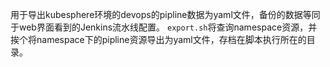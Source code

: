 用于导出kubesphere环境的devops的pipline数据为yaml文件，备份的数据等同于web界面看到的Jenkins流水线配置。 
`export.sh`将查询namespace资源，并挨个将namespace下的pipline资源导出为yaml文件，存档在脚本执行所在的目录。
